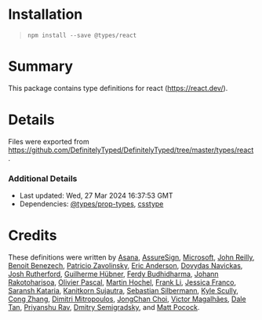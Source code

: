 # Installation
> `npm install --save @types/react`

# Summary
This package contains type definitions for react (https://react.dev/).

# Details
Files were exported from https://github.com/DefinitelyTyped/DefinitelyTyped/tree/master/types/react.

### Additional Details
 * Last updated: Wed, 27 Mar 2024 16:37:53 GMT
 * Dependencies: [@types/prop-types](https://npmjs.com/package/@types/prop-types), [csstype](https://npmjs.com/package/csstype)

# Credits
These definitions were written by [Asana](https://asana.com), [AssureSign](http://www.assuresign.com), [Microsoft](https://microsoft.com), [John Reilly](https://github.com/johnnyreilly), [Benoit Benezech](https://github.com/bbenezech), [Patricio Zavolinsky](https://github.com/pzavolinsky), [Eric Anderson](https://github.com/ericanderson), [Dovydas Navickas](https://github.com/DovydasNavickas), [Josh Rutherford](https://github.com/theruther4d), [Guilherme Hübner](https://github.com/guilhermehubner), [Ferdy Budhidharma](https://github.com/ferdaber), [Johann Rakotoharisoa](https://github.com/jrakotoharisoa), [Olivier Pascal](https://github.com/pascaloliv), [Martin Hochel](https://github.com/hotell), [Frank Li](https://github.com/franklixuefei), [Jessica Franco](https://github.com/Jessidhia), [Saransh Kataria](https://github.com/saranshkataria), [Kanitkorn Sujautra](https://github.com/lukyth), [Sebastian Silbermann](https://github.com/eps1lon), [Kyle Scully](https://github.com/zieka), [Cong Zhang](https://github.com/dancerphil), [Dimitri Mitropoulos](https://github.com/dimitropoulos), [JongChan Choi](https://github.com/disjukr), [Victor Magalhães](https://github.com/vhfmag), [Dale Tan](https://github.com/hellatan), [Priyanshu Rav](https://github.com/priyanshurav), [Dmitry Semigradsky](https://github.com/Semigradsky), and [Matt Pocock](https://github.com/mattpocock).
